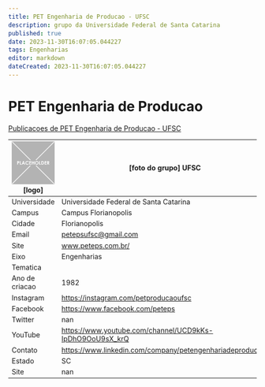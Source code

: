 ```yaml
---
title: PET Engenharia de Producao - UFSC
description: grupo da Universidade Federal de Santa Catarina
published: true
date: 2023-11-30T16:07:05.044227
tags: Engenharias
editor: markdown
dateCreated: 2023-11-30T16:07:05.044227
---
```


# PET Engenharia de Producao

[Publicacoes de PET Engenharia de Producao - UFSC](/atividade/78PETEngenhariadeProducaoUFSC/feed.md)

| ![placeholder.png](/placeholder.png) [logo] | [foto do grupo] UFSC         |
| ------------------------------------------- | ------------------------------------------------- |
| Universidade                                | Universidade Federal de Santa Catarina      |
| Campus                                      | Campus Florianopolis            |
| Cidade                                      | Florianopolis             |
| Email                                       | petepsufsc@gmail.com             |
| Site                                        | www.peteps.com.br/              |
| Eixo                                        | Engenharias              |
| Tematica                                    |           |
| Ano de criacao                              | 1982        |
| Instagram                                   | https://instagram.com/petproducaoufsc         |
| Facebook                                    | https://www.facebook.com/peteps          |
| Twitter                                     | nan           |
| YouTube                                     | https://www.youtube.com/channel/UCD9kKs-IpDhO9OoU9sX_krQ           |
| Contato                                     | https://www.linkedin.com/company/petengenhariadeproducao/         |
| Estado                                      |  SC            |
| Site                                        | nan |
